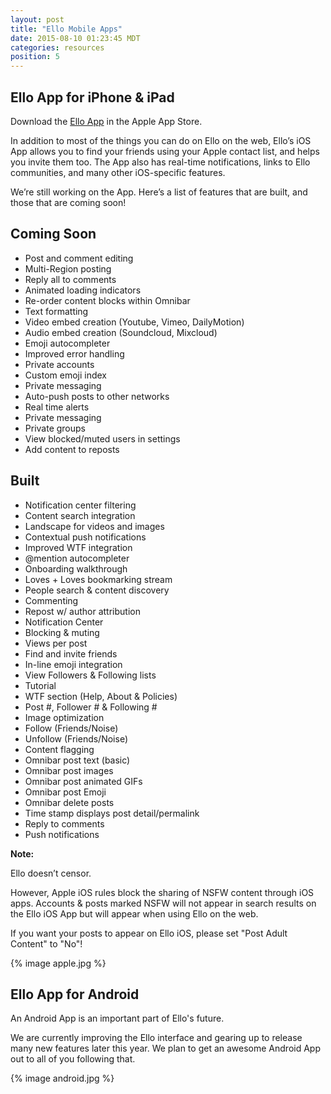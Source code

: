```yaml
---
layout: post
title: "Ello Mobile Apps"
date: 2015-08-10 01:23:45 MDT
categories: resources
position: 5
---
```


## Ello App for iPhone & iPad

Download the [Ello App](http://appstore.com/ello/ello) in the Apple App Store.

In addition to most of the things you can do on Ello on the web, Ello’s iOS App allows you to find your friends using your Apple contact list, and helps you invite them too. The App also has real-time notifications, links to Ello communities, and many other iOS-specific features.

We’re still working on the App. Here’s a list of features that are built, and those that are coming soon!

## Coming Soon
* Post and comment editing
* Multi-Region posting
* Reply all to comments
* Animated loading indicators
* Re-order content blocks within Omnibar
* Text formatting
* Video embed creation (Youtube, Vimeo, DailyMotion)
* Audio embed creation (Soundcloud, Mixcloud)
* Emoji autocompleter
* Improved error handling
* Private accounts
* Custom emoji index
* Private messaging
* Auto-push posts to other networks
* Real time alerts
* Private messaging
* Private groups
* View blocked/muted users in settings
* Add content to reposts


## Built
* Notification center filtering
* Content search integration
* Landscape for videos and images
* Contextual push notifications
* Improved WTF integration
* @mention autocompleter
* Onboarding walkthrough
* Loves + Loves bookmarking stream
* People search & content discovery
* Commenting
* Repost w/ author attribution
* Notification Center
* Blocking & muting
* Views per post
* Find and invite friends
* In-line emoji integration
* View Followers & Following lists
* Tutorial
* WTF section (Help, About & Policies)
* Post #, Follower # & Following #
* Image optimization
* Follow (Friends/Noise)
* Unfollow (Friends/Noise)
* Content flagging
* Omnibar post text (basic)
* Omnibar post images
* Omnibar post animated GIFs
* Omnibar post Emoji
* Omnibar delete posts
* Time stamp displays post detail/permalink
* Reply to comments
* Push notifications

**Note:**

Ello doesn’t censor.

However, Apple iOS rules block the sharing of NSFW content through iOS apps. Accounts & posts marked NSFW will not appear in search results on the Ello iOS App but will appear when using Ello on the web.

If you want your posts to appear on Ello iOS, please set "Post Adult Content" to "No"!

{% image apple.jpg %}



## Ello App for Android

An Android App is an important part of Ello's future.

We are currently improving the Ello interface and gearing up to release many new features later this year. We plan to get an awesome Android App out to all of you following that.

{% image android.jpg %}
